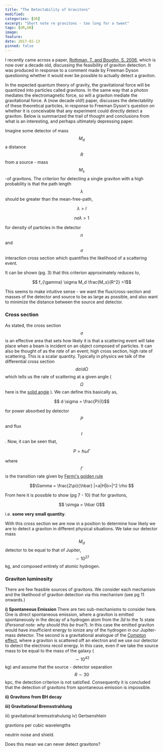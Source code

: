 ```yaml
---
title: "The Detectability of Gravitons"
modified:
categories: [GR]
excerpt: "Short note re gravitons - too long for a tweet"
tags: [GR,GW]
image:
feature:
date: 2017-02-13
pinned: false
---
```


I recently came across a paper, [Rothman, T. and Boughn, S. 2006](https://arxiv.org/pdf/gr-qc/0601043v3.pdf), which is now over a decade old, discussing the feasibility of graviton detection. It was produced in response to a comment made by Freeman Dyson questioning whether it would ever be possible to actually detect a graviton.

In the expected quantum theory of gravity, the gravitational force will be quantized into particles called gravitons. In the same way that a photon mediates the electromagnetic force, so will a graviton mediate the gravitational force. A (now decade old!) paper,  discusses the detectability of these theoretical particles, in response to Freeman Dyson's question on whether it is conceivable that any experiment could directly detect a graviton. Below is summarized the trail of thought and conclusions from what is an interesting, and perhaps ultimately depressing paper.


Imagine some detector of mass $$M_d$$ a distance $$ R$$ from a source - mass $$ M_s$$-of gravitons. The criterion for detecting a single graviton with a high probability is that the path length $$ \lambda$$ should be greater than the mean-free-path,

$$ \lambda > l$$

$$ n \sigma \lambda > 1$$

for density of particles in the detector $$n$$ and $$ \sigma$$ interaction cross section which quantifies the likelihood of a scattering event.

It can be shown (pg. 3) that this criterion approximately reduces to,

$$ f_{\gamma} \sigma M_d \frac{M_s}{R^2} >1$$

This seems to make intuitive sense - we want the flux/cross-section and masses of the detector and source to be as large as possible, and also want to minimize the distance between the source and detector.


### Cross section
As stated, the cross section $$ \sigma$$ is an effective area that sets how likely it is that a scattering event will take place when a beam is incident on an object composed of particles. It can also be thought of as the _rate_ of an event; high cross section, high rate of scattering. This is a scalar quantity. Typically in physics we talk of the differential cross section $$ d \sigma /d\Omega$$ which tells us the rate of scattering at a given angle ($$ \Omega$$ here is the [solid angle](https://en.wikipedia.org/wiki/Solid_angle) ). We can define this basically as,

$$ d \sigma = \frac{P}{I}$$

for power absorbed by detector $$P$$ and flux $$ I$$. Now, it can be seen that,

$$ P = \hbar \omega \Gamma$$

where $$ \Gamma$$ is the transition rate given by [Fermi's golden rule](https://en.wikipedia.org/wiki/Fermi's_golden_rule)

$$\Gamma = \frac{2\pi}{\hbar} |<a|H|b>|^2 \rho $$

From here it is possible to show (pg 7 - 10) that for gravitons,

$$ \simga = \hbar G$$

i.e. **some very small quantity**.

With this cross section we are now in a position to determine how likely we are to detect a graviton in different physical situations. We take our detector mass $$ M_d$$ detector to be equal to that of Jupiter, $$ \sim 10^{27}$$ kg, and composed entirely of atomic hydrogen.



### Graviton luminosity

There are few feasible sources of gravitons. We consider each mechanism and the likelihood of graviton detection via this mechanism (see pg 11 onwards.)

**i) Spontaneous Emission**
There are two sub-mechanisms to consider here. One is direct spontaneous emission, where a graviton is emitted spontaneously in the decay of a hydrogen atom from the *3d* to the *1s* state (*Personal note: why should this be true?*). In this case the emitted graviton would have insufficient energy to ionize any of the hydrogen in our Jupiter-mass detector. The second is a gravitational analogue of the [Compton effect](https://en.wikipedia.org/wiki/Compton_scattering), where a graviton is scattered off an electron and we use our detector to detect the electrons recoil energy. In this case, even if we take the source mass to be equal to the mass of the galaxy ($$ \sim 10^{42}$$ kg) and assume that the source - detector separation $$ R \sim 30$$ kpc, the detection criterion is not satisfied. Consequently it is concluded that the detection of gravitons from spontaneous emission is impossible.



**ii) Gravitons from BH decay**

**iii) Gravitational Bremsstrahlung**

iii) gravitational bremsstrahulung
iv) Gertsenshtein


gravtions per cubic wavelengths

neutrin noise and shield.



Does this mean we can never detect gravitons?
